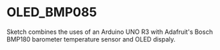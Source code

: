 OLED_BMP085
=========================
Sketch combines the uses of an Arduino UNO R3 with Adafruit's Bosch BMP180 barometer
temperature sensor and OLED dispaly.

